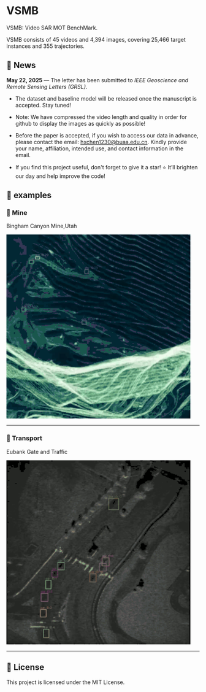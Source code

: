 # VSMB
VSMB: Video SAR MOT BenchMark.

VSMB consists of 45 videos and 4,394 images, covering 25,466 target instances and 355 trajectories.

[//]: # (VSMB constructed in this study includes video clips from various representative scenarios that are freely and publicly released by ICEYE, SNL, AIRSAT, and SS &#40;Smart Satellite&#41;.)

## 📰 News

**May 22, 2025** — The letter has been submitted to *IEEE Geoscience and Remote Sensing Letters (GRSL)*.  

- The dataset and baseline model will be released once the manuscript is accepted. Stay tuned!

- Note: We have compressed the video length and quality in order for github to display the images as quickly as possible!

- Before the paper is accepted, if you wish to access our data in advance, please contact the email: hxchen1230@buaa.edu.cn. Kindly provide your name, affiliation, intended use, and contact information in the email. 

- If you find this project useful, don't forget to give it a star! ⭐ It’ll brighten our day and help improve the code!
## 🎥 examples
### 🔹 Mine
Bingham Canyon Mine,Utah

<img src="examples/output_boxes-2.gif" width="480">

---

### 🔹 Transport
Eubank Gate and Traffic

<img src="examples/output_boxes-3.gif" width="480">

---

## 📄 License

This project is licensed under the MIT License.
